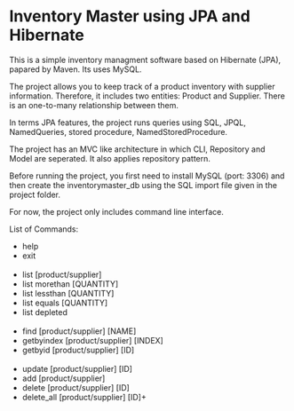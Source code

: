 # Inventory Master using JPA and Hibernate

This is a simple inventory managment software based on Hibernate (JPA), papared by Maven. Its uses MySQL. 

The project allows you to keep track of a product inventory with supplier information. Therefore, it includes two entities: Product and Supplier. There is an one-to-many relationship between them.  

In terms JPA features, the project runs queries using SQL, JPQL, NamedQueries, stored procedure, NamedStoredProcedure.

The project has an MVC like architecture in which CLI, Repository and Model are seperated. It also applies repository pattern.

Before running the project, you first need to install MySQL (port: 3306) and then create the inventorymaster_db using the SQL import file given in the project folder.

For now, the project only includes  command line interface.

List of Commands:
<ul>
<li>help</li>
<li>exit</li> 
<br/>
<li>list [product/supplier]</li>
<li>list morethan [QUANTITY] </li>
<li>list lessthan [QUANTITY]</li>
<li>list equals [QUANTITY]</li>
<li>list depleted</li>
<br/>
<li>find [product/supplier] [NAME]</li>
<li>getbyindex [product/supplier] [INDEX]</li>
<li>getbyid [product/supplier] [ID]</li>
<br/>
<li>update [product/supplier] [ID]</li>
<li>add [product/supplier]</li>
<li>delete [product/supplier] [ID]</li></li>
<li>delete_all [product/supplier]  [ID]+</li>
</ul>
